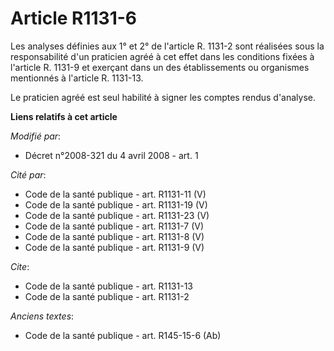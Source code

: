 # Article R1131-6

Les analyses définies aux 1° et 2° de l'article R. 1131-2 sont réalisées sous la responsabilité d'un praticien agréé à cet
effet dans les conditions fixées à l'article R. 1131-9 et exerçant dans un des établissements ou organismes mentionnés à
l'article R. 1131-13.

Le praticien agréé est seul habilité à signer les comptes rendus d'analyse.

**Liens relatifs à cet article**

_Modifié par_:

  - Décret n°2008-321 du 4 avril 2008 - art. 1

_Cité par_:

  - Code de la santé publique - art. R1131-11 (V)
  - Code de la santé publique - art. R1131-19 (V)
  - Code de la santé publique - art. R1131-23 (V)
  - Code de la santé publique - art. R1131-7 (V)
  - Code de la santé publique - art. R1131-8 (V)
  - Code de la santé publique - art. R1131-9 (V)

_Cite_:

  - Code de la santé publique - art. R1131-13
  - Code de la santé publique - art. R1131-2

_Anciens textes_:

  - Code de la santé publique - art. R145-15-6 (Ab)
